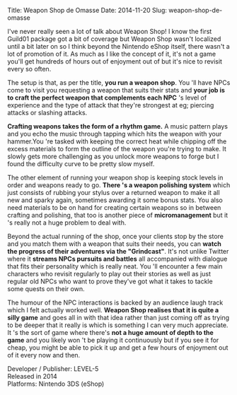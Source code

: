 Title: Weapon Shop de Omasse
Date: 2014-11-20
Slug: weapon-shop-de-omasse

I've never really seen a lot of talk about Weapon Shop! I know the first
Guild01 package got a bit of coverage but Weapon Shop wasn't localized until a
bit later on so I think beyond the Nintendo eShop itself, there wasn't a lot
of promotion of it. As much as I like the concept of it, it's not a game
you'll get hundreds of hours out of enjoyment out of but it's nice to revisit
every so often.

The setup is that, as per the title, **you run a weapon shop**. You 'll have
NPCs come to visit you requesting a weapon that suits their stats and **your
job is to craft the perfect weapon that complements each NPC** 's level of
experience and the type of attack that they're strongest at eg; piercing
attacks or slashing attacks.

**Crafting weapons takes the form of a rhythm game.** A music pattern plays
and you echo the music through tapping which hits the weapon with your
hammer.You 're tasked with keeping the correct heat while chipping off the
excess materials to form the outline of the weapon you're trying to make. It
slowly gets more challenging as you unlock more weapons to forge but I found
the difficulty curve to be pretty slow myself.

The other element of running your weapon shop is keeping stock levels in order
and weapons ready to go. **There 's a weapon polishing system** which just
consists of rubbing your stylus over a returned weapon to make it all new and
sparky again, sometimes awarding it some bonus stats. You also need materials
to be on hand for creating certain weapons so in between crafting and
polishing, that too is another piece of **micromanagement** but it 's really
not a huge problem to deal with.

Beyond the actual running of the shop, once your clients stop by the store and
you match them with a weapon that suits their needs, you can **watch the
progress of their adventures via the "Grindcast"**. It's not unlike Twitter
where it **streams NPCs pursuits and battles** all accompanied with dialogue
that fits their personality which is really neat. You 'll encounter a few main
characters who revisit regularly to play out their stories as well as just
regular old NPCs who want to prove they've got what it takes to tackle some
quests on their own.

The humour of the NPC interactions is backed by an audience laugh track which
I felt actually worked well. **Weapon Shop realises that it is quite a silly
game** and goes all in with that idea rather than just coming off as trying to
be deeper that it really is which is something I can very much appreciate. It
's the sort of game where there's **not a huge amount of depth to the game**
and you likely won 't be playing it continuously but if you see it for cheap,
you might be able to pick it up and get a few hours of enjoyment out of it
every now and then.

Developer / Publisher: LEVEL-5  
Released in 2014  
Platforms: Nintendo 3DS (eShop)

